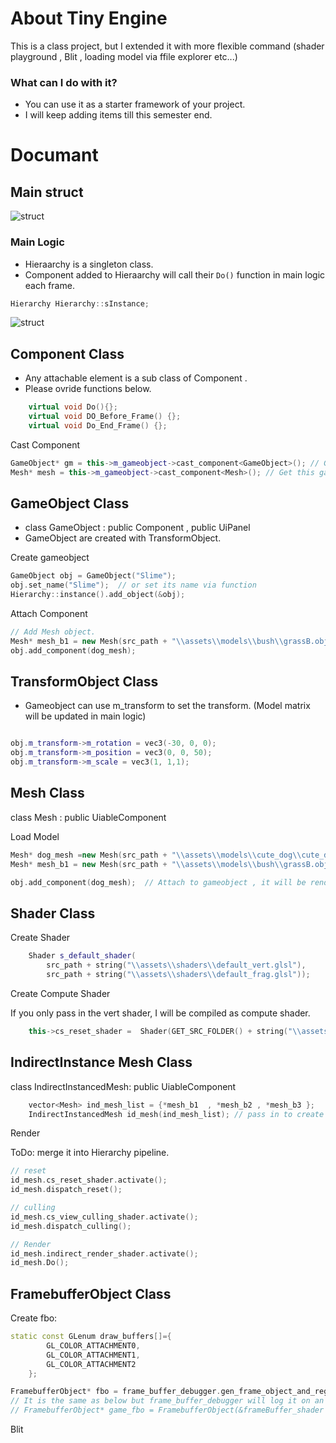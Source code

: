 # About Tiny Engine

This is a class project, but I extended it with more flexible command (shader playground , Blit , loading model via ffile explorer etc...)


### What can I do with it?

* You can use it as a starter framework of your project.
* I will keep adding items till this semester end.


# Documant

## Main struct

![struct](https://i.imgur.com/DSRfSB0.png)

### Main Logic

- Hieraarchy is a singleton class.
- Component added to Hieraarchy will call their ```Do()``` function in main logic each frame.
```C++
Hierarchy Hierarchy::sInstance;
```
 
![struct](https://i.imgur.com/mRXMimT.png)

## Component Class

- Any attachable element is a sub class of Component .
- Please ovride functions below.

```C++
	virtual void Do(){};
	virtual void DO_Before_Frame() {};
	virtual void Do_End_Frame() {};
```

Cast Component
```C++
GameObject* gm = this->m_gameobject->cast_component<GameObject>(); // Get this gameobj's transform   
Mesh* mesh = this->m_gameobject->cast_component<Mesh>(); // Get this gameobj's Mesh component
```


## GameObject Class
- class GameObject : public Component , public UiPanel
- GameObject are created with TransformObject.

Create gameobject
```C++
GameObject obj = GameObject("Slime");
obj.set_name("Slime");  // or set its name via function
Hierarchy::instance().add_object(&obj);
```

Attach Component
```C++
// Add Mesh object.
Mesh* mesh_b1 = new Mesh(src_path + "\\assets\\models\\bush\\grassB.obj");
obj.add_component(dog_mesh);

```



## TransformObject Class
- Gameobject can use m_transform to set the transform. (Model matrix will be updated in main logic)

```C++

obj.m_transform->m_rotation = vec3(-30, 0, 0);
obj.m_transform->m_position = vec3(0, 0, 50);
obj.m_transform->m_scale = vec3(1, 1,1);

```

## Mesh Class 
class Mesh : public UiableComponent

Load Model

```C++
Mesh* dog_mesh =new Mesh(src_path + "\\assets\\models\\cute_dog\\cute_dg.obj" , s_default_shader); //give render shader
Mesh* mesh_b1 = new Mesh(src_path + "\\assets\\models\\bush\\grassB.obj");  //or only get the mesh data.

obj.add_component(dog_mesh);  // Attach to gameobject , it will be rendered in main logic.
```

## Shader Class

Create Shader
```C++
	Shader s_default_shader(
		src_path + string("\\assets\\shaders\\default_vert.glsl"),
		src_path + string("\\assets\\shaders\\default_frag.glsl"));
```

Create Compute Shader

If you only pass in the vert shader, I will be compiled as compute shader.

```C++
	this->cs_reset_shader =  Shader(GET_SRC_FOLDER() + string("\\assets\\shaders\\hw3_reset_cs.glsl"));

```

## IndirectInstance Mesh Class
class IndirectInstancedMesh: public UiableComponent 

```C++
	vector<Mesh> ind_mesh_list = {*mesh_b1  , *mesh_b2 , *mesh_b3 };	//Loaded 3 mesh 	
	IndirectInstancedMesh id_mesh(ind_mesh_list); // pass in to create IndirectInstancedMesh
```

Render

ToDo: merge it into Hierarchy pipeline.
```C++
// reset
id_mesh.cs_reset_shader.activate();
id_mesh.dispatch_reset();

// culling
id_mesh.cs_view_culling_shader.activate();
id_mesh.dispatch_culling();	

// Render
id_mesh.indirect_render_shader.activate();
id_mesh.Do();

```

## FramebufferObject Class

Create fbo:
```C++
static const GLenum draw_buffers[]={
		GL_COLOR_ATTACHMENT0,
		GL_COLOR_ATTACHMENT1,
		GL_COLOR_ATTACHMENT2	
	};

FramebufferObject* fbo = frame_buffer_debugger.gen_frame_object_and_registor(&frameBuffer_shader , &draw_buffers[0], 1, HALF_SCR_WIDTH , SCR_HEIGHT);
// It is the same as below but frame_buffer_debugger will log it on an UI.
// FramebufferObject* game_fbo = FramebufferObject(&frameBuffer_shader , &draw_buffers[0], 1, HALF_SCR_WIDTH , SCR_HEIGHT);
```

Blit 
```C++


```
